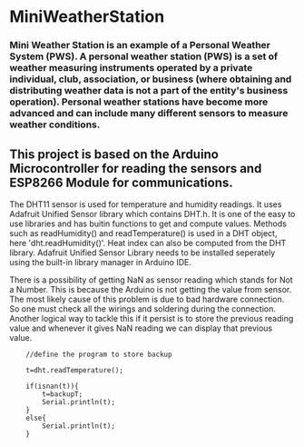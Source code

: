 # MiniWeatherStation
### Mini Weather Station is an example of a Personal Weather System (PWS). A personal weather station (PWS) is a set of weather measuring instruments operated by a private individual, club, association, or business (where obtaining and distributing weather data is not a part of the entity's business operation). Personal weather stations have become more advanced and can include many different sensors to measure weather conditions.
This project is based on the Arduino Microcontroller for reading the sensors and ESP8266 Module for communications.
---
The DHT11 sensor is used for temperature and humidity readings. It uses Adafruit Unified Sensor library which contains DHT.h. It is one of the easy to use libraries and has buitin functions to get and compute values. Methods such as readHumidity() and readTemperature() is used in a DHT object, here 'dht.readHumidity()'. Heat index can also be computed from the DHT library. Adafruit Unified Sensor Library needs to be installed seperately using the built-in library manager in Arduino IDE.

There is a possibility of getting NaN as sensor reading which stands for Not a Number. This is because the Arduino is not getting the value from sensor. The most likely cause of this problem is due to bad hardware connection. So one must check all the wirings and soldering during the connection. Another logical way to tackle this if it persist is to store the previous reading value and whenever it gives NaN reading we can display that previous value.

		//define the program to store backup
		
		t=dht.readTemperature();
		
		if(isnan(t)){
			t=backupT;
			Serial.println(t);
		}
		else{
			Serial.println(t);
		}
